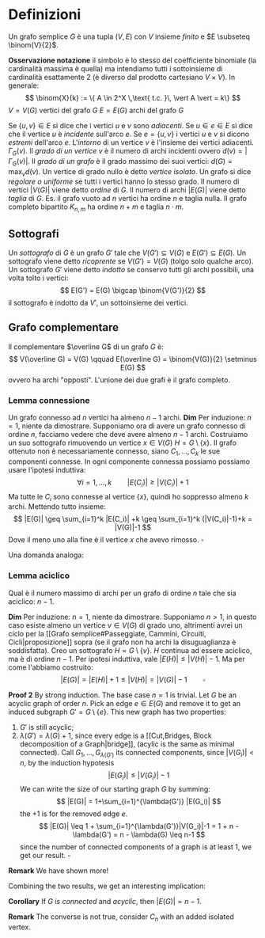 # Definizioni 
Un grafo semplice $G$ è una tupla $(V,E)$ con $V$ insieme *finito* e $E \subseteq \binom{V}{2}$.


**Osservazione notazione** il simbolo è lo stesso del coefficiente binomiale (la cardinalità massima è quella) ma intendiamo tutti i sottoinsieme di cardinalità esattamente 2 (è diverso dal prodotto cartesiano $V\times V$). In generale:
$$
\binom{X}{k} := \{ A \in 2^X \,\text{ t.c. }\, \vert A \vert = k\}
$$
$V = V(G)$ vertici del grafo $G$
$E = E(G)$ archi del grafo $G$

Se $\{u,v\} \in E$ si dice che i vertici $u$ e $v$ sono *adiacenti*.
Se $u \in e \in E$ si dice che il vertice $u$ è *incidente* sull'arco $e$.
Se $e = \{u,v\}$ i vertici $u$ e $v$ si dicono *estremi* dell'arco $e$.
L'*intorno* di un vertice $v$ è l'insieme dei vertici adiacenti. $\Gamma_G(v)$.
Il *grado di un vertice* $v$ è il numero di archi incidenti ovvero $d(v) = \vert \Gamma_G(v)\vert$.
Il *grado di un grafo* è il grado massimo dei suoi vertici: $d(G) = \max_v d(v)$.
Un vertice di grado nullo è detto *vertice isolato*.
Un grafo si dice *regolare o uniforme* se tutti i vertici hanno lo stesso grado.
Il numero di vertici $\vert V(G)\vert$ viene detto *ordine* di $G$.
Il numero di archi $\vert E(G)\vert$ viene detto *taglia* di $G$.
Es. il grafo vuoto ad $n$ vertici ha ordine $n$ e taglia nulla.
Il grafo completo bipartito $K_{n,m}$ ha ordine $n+m$ e taglia $n\cdot m$.


## Sottografi
Un *sottografo* di $G$ è un grafo $G'$ tale che $V(G') \subseteq V(G)$ e $E(G') \subseteq E(G)$.
Un sottografo viene detto *ricoprente* se $V(G') = V(G)$ (tolgo solo qualche arco).
Un sottografo $G'$ viene detto *indotto* se conservo tutti gli archi possibili, una volta tolto i vertici:
$$
E(G') = E(G) \bigcap \binom{V(G')}{2}
$$
il sottografo è indotto da $V'$, un sottoinsieme dei vertici.

## Grafo complementare
Il complementare $\overline G$ di un grafo $G$ è:
$$
V(\overline G) = V(G) \qquad E(\overline G) = \binom{V(G)}{2} \setminus E(G)
$$
ovvero ha archi "opposti". L'unione dei due grafi è il grafo completo.




### Lemma connessione
Un grafo connesso ad $n$ vertici ha almeno $n-1$ archi.
**Dim**
Per induzione:
$n=1$, niente da dimostrare. 
Supponiamo ora di avere un grafo connesso di ordine $n$, facciamo vedere che deve avere almeno $n-1$ archi. Costruiamo un suo sottografo rimuovendo un vertice $x \in V(G)$ $H = G \setminus \{x\}$. Il grafo ottenuto non è necessariamente connesso, siano $C_1,\dots,C_k$ le sue componenti connesse. In ogni componente connessa possiamo possiamo usare l'ipotesi induttiva:
$$
\forall i = 1,\dots,k \qquad |E(C_i)| \geq |V(C_i)|+1
$$
Ma tutte le $C_i$ sono connesse al vertice $\{x\}$, quindi ho soppresso almeno $k$ archi. Mettendo tutto insieme:
$$
|E(G)| \geq \sum_{i=1}^k |E(C_i)| +k \geq \sum_{i=1}^k (|V(C_i)|-1)+k = |V(G)|-1
$$
Dove il meno uno alla fine è il vertice $x$ che avevo rimosso. $\square$

Una domanda analoga: 
### Lemma aciclico
Qual è il numero massimo di archi per un grafo di ordine $n$ tale che sia aciclico: $n-1$.

**Dim** Per induzione:
$n=1$, niente da dimostrare.
Supponiamo $n>1$, in questo caso esiste almeno un vertice $v \in V(G)$ di grado uno, altrimenti avrei un ciclo per la [[Grafo semplice#Passeggiate, Cammini, Circuiti, Cicli|proposizione]] sopra (se il grafo non ha archi la disuguaglianza è soddisfatta). Creo un sottografo $H = G \setminus \{v\}$. $H$ continua ad essere aciclico, ma è di ordine $n-1$. Per ipotesi induttiva, vale $|E(H)| \leq |V(H)|-1$. Ma per come l'abbiamo costruito:
$$
|E(G)| = |E(H)|+1 \leq |V(H)| = |V(G)| - 1 \qquad \square
$$

**Proof 2** By strong induction. The base case $n=1$ is trivial.
Let $G$ be an acyclic graph of order $n$. Pick an edge $e \in E(G)$ and remove it to get an induced subgraph $G' = G\setminus \{e\}$.
This new graph has two properties:
1. $G'$ is still acyclic;
2. $\lambda(G') = \lambda(G) +1$, since every edge is a [[Cut,Bridges, Block decomposition of a Graph|bridge]], (acylic is the same as minimal connected).
Call $G_1,\dots, G_{\lambda(G')}$ its connected components, since $|V(G_i)| < n$, by the induction hypotesis 
$$
|E(G_i)| \leq |V(G_i)|-1
$$
We can write the size of our starting graph $G$ by summing:
$$
|E(G)| = 1+\sum_{i=1}^{\lambda(G')} |E(G_i)|
$$
the $+1$ is for the removed edge $e$.
$$
|E(G)| \leq 1 + \sum_{i=1}^{\lambda(G')}|V(G_i)|-1 = 1 + n -\lambda(G') = n - \lambda(G) \leq n-1
$$
since the number of connected components of a graph is at least $1$, we get our result. $\square$

**Remark** We have shown more!

Combining the two results, we get an interesting implication:

**Corollary** If $G$ is _connected_ and _acyclic_, then $|E(G)| = n-1$.

**Remark** The converse is not true, consider $C_n$ with an added isolated vertex.







